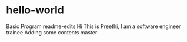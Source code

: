 # hello-world
Basic Program
 readme-edits
Hi This is Preethi,
I am a software engineer trainee
Adding some contents
master

